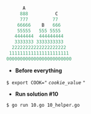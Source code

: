 ```fortran
      A
     888          C
     777         77
    66666    B   666
    55555   555 5555
   4444444  444444444
   3333333 3333333333
  22222222222222222222
 1111111111111111111111
000000000000000000000000
```
- __Before everything__

`$ export COOK="` _`cookie_value`_ `"`

- __Run solution #10__

`$ go run 10.go 10_helper.go`
